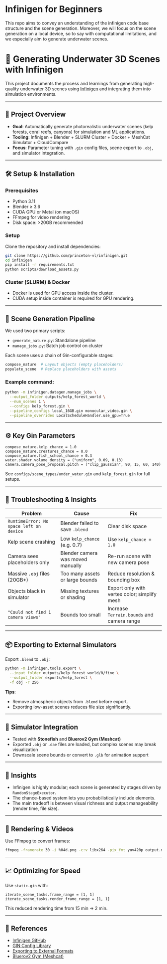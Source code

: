 # Infinigen for Beginners
This repo aims to convey an understanding of the infinigen code base structure and the scene generation. Moreover, we will focus on the scene generation on a local device, so to say with computational limitations, and we especially aim to generate underwater scenes.

# 🌊 Generating Underwater 3D Scenes with Infinigen

This project documents the process and learnings from generating high-quality underwater 3D scenes using [Infinigen](https://github.com/princeton-vl/infinigen) and integrating them into simulation environments.

---

## 📁 Project Overview

- **Goal**: Automatically generate photorealistic underwater scenes (kelp forests, coral reefs, canyons) for simulation and ML applications.
- **Tooling**: Infinigen + Blender + SLURM Cluster + Docker + MeshCat Simulator + CloudCompare
- **Focus**: Parameter tuning with `.gin` config files, scene export to `.obj`, and simulator integration.

---

## 🛠️ Setup & Installation

### Prerequisites

- Python 3.11  
- Blender ≥ 3.6  
- CUDA GPU or Metal (on macOS)  
- FFmpeg for video rendering  
- Disk space: >20GB recommended  

### Setup

Clone the repository and install dependencies:

```bash
git clone https://github.com/princeton-vl/infinigen.git
cd infinigen
pip install -r requirements.txt
python scripts/download_assets.py
```

### Cluster (SLURM) & Docker

- Docker is used for GPU access inside the cluster.  
- CUDA setup inside container is required for GPU rendering.

---

## 🧪 Scene Generation Pipeline

We used two primary scripts:

- `generate_nature.py`: Standalone pipeline  
- `manage_jobs.py`: Batch job control on cluster  

Each scene uses a chain of Gin-configurable stages:

```python
compose_nature  # Layout objects (empty placeholders)
populate_scene  # Replace placeholders with assets
```

### Example command:

```bash
python -m infinigen.datagen.manage_jobs \
  --output_folder outputs/kelp_forest_world \
  --num_scenes 1 \
  --configs kelp_forest.gin \
  --pipeline_configs local_16GB.gin monocular_video.gin \
  --pipeline_overrides LocalScheduleHandler.use_gpu=True
```

---

## ⚙️ Key Gin Parameters

```gin
compose_nature.kelp_chance = 1.0
compose_nature.creatures_chance = 0.0
compose_nature.fish_school_chance = 0.3
water.shader.volume_density = ("uniform", 0.09, 0.13)
camera.camera_pose_proposal.pitch = ("clip_gaussian", 90, 15, 60, 140)
```

See `configs/scene_types/under_water.gin` and `kelp_forest.gin` for full setups.

---

## 🧱 Troubleshooting & Insights

| Problem | Cause | Fix |
|--------|-------|-----|
| `RuntimeError: No space left on device` | Blender failed to save `.blend` | Clear disk space |
| Kelp scene crashing | Low `kelp_chance` (e.g. 0.7) | Use `kelp_chance = 1.0` |
| Camera sees placeholders only | Blender camera was moved manually | Re-run scene with new camera pose |
| Massive `.obj` files (20GB+) | Too many assets or large bounds | Reduce resolution & bounding box |
| Objects black in simulator | Missing textures or shading | Export only with vertex color; simplify mesh |
| `"Could not find 1 camera views"` | Bounds too small | Increase `Terrain.bounds` and camera range |

---

## 📦 Exporting to External Simulators

Export `.blend` to `.obj`:

```bash
python -m infinigen.tools.export \
  --input_folder outputs/kelp_forest_world/0/fine \
  --output_folder exports/kelp_forest \
  -f obj -r 256
```

**Tips**:
- Remove atmospheric objects from `.blend` before export.  
- Exporting low-asset scenes reduces file size significantly.

---

## 🧭 Simulator Integration

- Tested with **Stonefish** and **Bluerov2 Gym (Meshcat)**
- Exported `.obj` or `.dae` files are loaded, but complex scenes may break visualization
- Downscale scene bounds or convert to `.glb` for animation support

---

## 🧠 Insights

- Infinigen is highly modular; each scene is generated by stages driven by `RandomStageExecutor`.
- The chance-based system lets you probabilistically include elements.
- The main tradeoff is between visual richness and output manageability (render time, file size).

---

## 🎥 Rendering & Videos

Use FFmpeg to convert frames:

```bash
ffmpeg -framerate 30 -i %04d.png -c:v libx264 -pix_fmt yuv420p output.mp4
```

---

## 📈 Optimizing for Speed

Use `static.gin` with:

```gin
iterate_scene_tasks.frame_range = [1, 1]
iterate_scene_tasks.render_frame_range = [1, 1]
```

This reduced rendering time from 15 min → 2 min.

---

## 📎 References

- [Infinigen GitHub](https://github.com/princeton-vl/infinigen)  
- [GIN Config Library](https://github.com/google/gin-config)  
- [Exporting to External Formats](https://github.com/princeton-vl/infinigen/blob/main/docs/ExportingToExternalFileFormats.md)  
- [Bluerov2 Gym (Meshcat)](https://github.com/gokulp01/bluerov2_gym)
